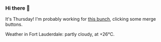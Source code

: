 ### Hi there :wave:

It's Thursday! I'm probably working for [this bunch](https://github.com/kohofinancial), clicking some merge buttons.

Weather in Fort Lauderdale: partly cloudy, at +26°C.
